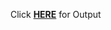 Click [**HERE**](https://github.com/Pratik19ap/Coding_Programs/blob/Main/Coursera%20HTML%2C%20CSS%2C%20and%20Javascript%20for%20Web%20Developers/Module4_Solution/index.html) for Output
